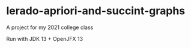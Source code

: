 # lerado-apriori-and-succint-graphs
A project for my 2021 college class

Run with JDK 13 + OpenJFX 13
